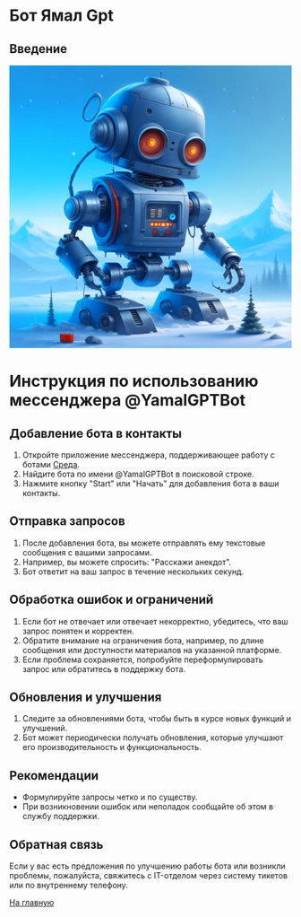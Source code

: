 # Бот Ямал Gpt

## Введение
![РСЭД](/pic/ЯмалGPT.png)

# Инструкция по использованию мессенджера @YamalGPTBot

## Добавление бота в контакты
1. Откройте приложение мессенджера, поддерживающее работу с ботами [Среда](https://webim.armgs.team/).
2. Найдите бота по имени @YamalGPTBot в поисковой строке.
3. Нажмите кнопку "Start" или "Начать" для добавления бота в ваши контакты.

## Отправка запросов
1. После добавления бота, вы можете отправлять ему текстовые сообщения с вашими запросами.
2. Например, вы можете спросить: "Расскажи анекдот".
3. Бот ответит на ваш запрос в течение нескольких секунд.


## Обработка ошибок и ограничений
1. Если бот не отвечает или отвечает некорректно, убедитесь, что ваш запрос понятен и корректен.
2. Обратите внимание на ограничения бота, например, по длине сообщения или доступности материалов на указанной платформе.
3. Если проблема сохраняется, попробуйте переформулировать запрос или обратитесь в поддержку бота.

## Обновления и улучшения
1. Следите за обновлениями бота, чтобы быть в курсе новых функций и улучшений.
2. Бот может периодически получать обновления, которые улучшают его производительность и функциональность.


## Рекомендации
- Формулируйте запросы четко и по существу.
- При возникновении ошибок или неполадок сообщайте об этом в службу поддержки.

## Обратная связь
Если у вас есть предложения по улучшению работы бота или возникли проблемы, пожалуйста, свяжитесь с IT-отделом через систему тикетов или по внутреннему телефону.


[На главную](README.md)





